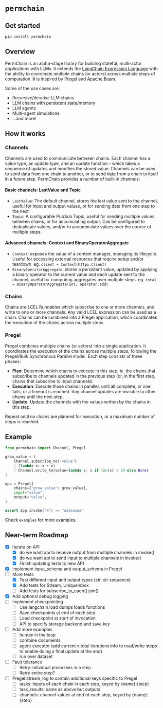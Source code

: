 # `permchain`

## Get started

`pip install permchain`

## Overview

PermChain is an alpha-stage library for building stateful, multi-actor applications with LLMs. It extends the [LangChain Expression Language](https://python.langchain.com/docs/expression_language/) with the ability to coordinate multiple chains (or actors) across multiple steps of computation. It is inspired by [Pregel](https://research.google/pubs/pub37252/) and [Apache Beam](https://beam.apache.org/).

Some of the use cases are:

- Recursive/iterative LLM chains
- LLM chains with persistent state/memory
- LLM agents
- Multi-agent simulations
- ...and more!

## How it works

### Channels

Channels are used to communicate between chains. Each channel has a value type, an update type, and an update function – which takes a sequence of updates and modifies the stored value. Channels can be used to send data from one chain to another, or to send data from a chain to itself in a future step. PermChain provides a number of built-in channels:

#### Basic channels: LastValue and Topic

- `LastValue`: The default channel, stores the last value sent to the channel, useful for input and output values, or for sending data from one step to the next
- `Topic`: A configurable PubSub Topic, useful for sending multiple values between chains, or for accumulating output. Can be configured to deduplicate values, and/or to accummulate values over the course of multiple steps.

#### Advanced channels: Context and BinaryOperatorAggregate

- `Context`: exposes the value of a context manager, managing its lifecycle. Useful for accessing external resources that require setup and/or teardown. eg. `client = Context(httpx.Client)`
- `BinaryOperatorAggregate`: stores a persistent value, updated by applying a binary operator to the current value and each update sent to the channel, useful for computing aggregates over multiple steps. eg. `total = BinaryOperatorAggregate(int, operator.add)`

### Chains

Chains are LCEL Runnables which subscribe to one or more channels, and write to one or more channels. Any valid LCEL expression can be used as a chain. Chains can be combined into a Pregel application, which coordinates the execution of the chains across multiple steps.

### Pregel

Pregel combines multiple chains (or actors) into a single application. It coordinates the execution of the chains across multiple steps, following the Pregel/Bulk Synchronous Parallel model. Each step consists of three phases:

- **Plan**: Determine which chains to execute in this step, ie. the chains that subscribe to channels updated in the previous step (or, in the first step, chains that subscribe to input channels)
- **Execution**: Execute those chains in parallel, until all complete, or one fails, or a timeout is reached. Any channel updates are invisible to other chains until the next step.
- **Update**: Update the channels with the values written by the chains in this step.

Repeat until no chains are planned for execution, or a maximum number of steps is reached.

## Example

```python
from permchain import Channel, Pregel

grow_value = (
    Channel.subscribe_to("value")
    | (lambda x: x + x)
    | Channel.write_to(value=lambda x: x if len(x) < 10 else None)
)

app = Pregel(
    chains={"grow_value": grow_value},
    input="value",
    output="value",
)

assert app.invoke("a") == "aaaaaaaa"
```

Check `examples` for more examples.

## Near-term Roadmap

- [x] Iterate on API
  - [x] do we want api to receive output from multiple channels in invoke()
  - [x] do we want api to send input to multiple channels in invoke()
  - [x] Finish updating tests to new API
- [x] Implement input_schema and output_schema in Pregel
- [ ] More tests
  - [x] Test different input and output types (str, str sequence)
  - [x] Add tests for Stream, UniqueInbox
  - [ ] Add tests for subscribe_to_each().join()
- [x] Add optional debug logging
- [ ] Implement checkpointing
  - [ ] Use langchain.load dumps loads functions
  - [ ] Save checkpoints at end of each step
  - [ ] Load checkpoint at start of invocation
  - [ ] API to specify storage backend and save key
- [ ] Add more examples
  - [ ] human in the loop
  - [ ] combine documents
  - [ ] agent executor (add current v total iterations info to read/write steps to enable doing a final update at the end)
  - [ ] run over dataset
- [ ] Fault tolerance
  - [ ] Retry individual processes in a step
  - [ ] Retry entire step?
- [ ] Pregel.stream_log to contain additional keys specific to Pregel
  - [ ] tasks: inputs of each chain in each step, keyed by {name}:{step}
  - [ ] task_results: same as above but outputs
  - [ ] channels: channel values at end of each step, keyed by {name}:{step}
